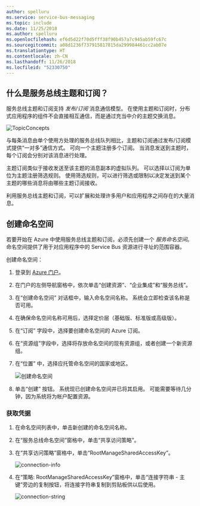 ```yaml
---
author: spelluru
ms.service: service-bus-messaging
ms.topic: include
ms.date: 11/25/2018
ms.author: spelluru
ms.openlocfilehash: ef6d5d22f70d5fff38f90b457a7c945ab59fc67c
ms.sourcegitcommit: a08d1236f737915817815da299984461cc2ab07e
ms.translationtype: HT
ms.contentlocale: zh-CN
ms.lasthandoff: 11/26/2018
ms.locfileid: "52330750"
---
```

## <a name="what-are-service-bus-topics-and-subscriptions"></a>什么是服务总线主题和订阅？
服务总线主题和订阅支持 *发布/订阅* 消息通信模型。 在使用主题和订阅时，分布式应用程序的组件不会直接相互通信，而是通过充当中介的主题交换消息。

![TopicConcepts](./media/howto-service-bus-topics/sb-topics-01.png)

与每条消息由单个使用方处理的服务总线队列相比，主题和订阅通过发布/订阅模式提供“一对多”通信方式。 可向一个主题注册多个订阅。 当消息发送到主题时，每个订阅会分别对该消息进行处理。

主题订阅类似于接收发送至该主题的消息副本的虚拟队列。 可以选择以订阅为单位为主题注册筛选规则。 使用筛选规则，可以进行筛选或限制以决定发送到某个主题的哪些消息将由哪些主题订阅接收。

利用服务总线主题和订阅，可以扩展和处理许多用户和应用程序之间存在的大量消息。

## <a name="create-a-namespace"></a>创建命名空间
若要开始在 Azure 中使用服务总线主题和订阅，必须先创建一个 *服务命名空间*。 命名空间提供了用于对应用程序中的 Service Bus 资源进行寻址的范围容器。

创建命名空间：

1. 登录到 [Azure 门户][Azure portal]。
2. 在门户的左侧导航窗格中，依次单击“创建资源”、“企业集成”和“服务总线”。
3. 在“创建命名空间”  对话框中，输入命名空间名称。 系统会立即检查该名称是否可用。
4. 在确保命名空间名称可用后，选择定价层（基础版、标准版或高级版）。
5. 在“订阅”  字段中，选择要创建命名空间的 Azure 订阅。
6. 在“资源组”字段中，选择将存放命名空间的现有资源组，或者创建一个新资源组。      
7. 在“位置” 中，选择应托管命名空间的国家或地区。
   
    ![创建命名空间][create-namespace]
8. 单击“创建”  按钮。 系统现已创建命名空间并已将其启用。 可能需要等待几分钟，因为系统将为帐户配置资源。

### <a name="obtain-the-credentials"></a>获取凭据
1. 在命名空间列表中，单击新创建的命名空间名称。
2. 在“服务总线命名空间”窗格中，单击“共享访问策略”。
3. 在“共享访问策略”窗格中，单击“RootManageSharedAccessKey”。
   
    ![connection-info][connection-info]
4. 在“策略: RootManageSharedAccessKey”窗格中，单击“连接字符串 - 主键”旁边的复制按钮，将连接字符串复制到剪贴板供以后使用。
   
    ![connection-string][connection-string]

[Azure portal]: https://portal.azure.com
[create-namespace]: ./media/howto-service-bus-topics/create-namespace.png
[connection-info]: ./media/howto-service-bus-topics/connection-info.png
[connection-string]: ./media/howto-service-bus-topics/connection-string.png



